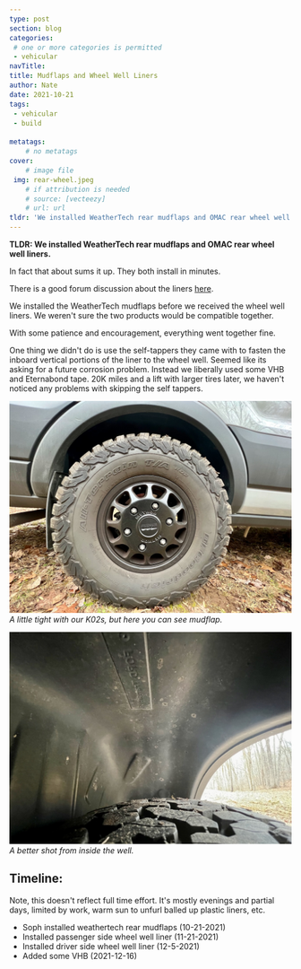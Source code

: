 ```yaml
---
type: post
section: blog
categories: 
 # one or more categories is permitted
 - vehicular
navTitle: 
title: Mudflaps and Wheel Well Liners
author: Nate
date: 2021-10-21
tags:
 - vehicular
 - build

metatags:
	# no metatags
cover: 
	# image file
 img: rear-wheel.jpeg
	# if attribution is needed
	# source: [vecteezy]
	# url: url
tldr: 'We installed WeatherTech rear mudflaps and OMAC rear wheel well liners.'
---
```


**TLDR: We installed WeatherTech rear mudflaps and OMAC rear wheel well liners.**

In fact that about sums it up.  They both install in minutes.

There is a good forum discussion about the liners [here](https://www.fordtransitusaforum.com/threads/rear-wheel-well-liners-sourced-installed.86603/#post-1129623).

We installed the WeatherTech mudflaps before we received the wheel well liners.  We weren't sure the two products would be compatible together.

With some patience and encouragement, everything went together fine.

One thing we didn't do is use the self-tappers they came with to fasten the inboard vertical portions of the liner to the wheel well.  Seemed like its asking for a future corrosion problem.  Instead we liberally used some VHB and Eternabond tape.  20K miles and a lift with larger tires later, we haven't noticed any problems with skipping the self tappers.

![rear wheel](rear-wheel.jpeg)
_A little tight with our K02s, but here you can see mudflap._

![inside rear well](inside-well.jpeg)
_A better shot from inside the well._

## Timeline:

Note, this doesn't reflect full time effort.  It's mostly evenings and partial days, limited by work, warm sun to unfurl balled up plastic liners, etc.

* Soph installed weathertech rear mudflaps (10-21-2021)
* Installed passenger side wheel well liner (11-21-2021)
* Installed driver side wheel well liner (12-5-2021)
* Added some VHB (2021-12-16)